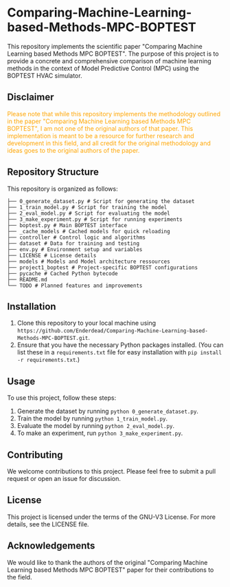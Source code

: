 # Comparing-Machine-Learning-based-Methods-MPC-BOPTEST

This repository implements the scientific paper "Comparing Machine Learning based Methods MPC BOPTEST". The purpose of this project is to provide a concrete and comprehensive comparison of machine learning methods in the context of Model Predictive Control (MPC) using the BOPTEST HVAC simulator.

## Disclaimer
<font color="orange">

Please note that while this repository implements the methodology outlined in the paper "Comparing Machine Learning based Methods MPC BOPTEST", I am not one of the original authors of that paper. This implementation is meant to be a resource for further research and development in this field, and all credit for the original methodology and ideas goes to the original authors of the paper.
</font>

## Repository Structure

This repository is organized as follows:
```
├── 0_generate_dataset.py # Script for generating the dataset
├── 1_train_model.py # Script for training the model
├── 2_eval_model.py # Script for evaluating the model
├── 3_make_experiment.py # Script for running experiments
├── boptest.py # Main BOPTEST interface
├── _cache_models # Cached models for quick reloading
├── controller # Control logic and algorithms
├── dataset # Data for training and testing
├── env.py # Environment setup and variables
├── LICENSE # License details
├── models # Models and Model architecture ressources
├── project1_boptest # Project-specific BOPTEST configurations
├── pycache # Cached Python bytecode
├── README.md 
└── TODO # Planned features and improvements
```

## Installation

1. Clone this repository to your local machine using `https://github.com/Enderdead/Comparing-Machine-Learning-based-Methods-MPC-BOPTEST.git`.
2. Ensure that you have the necessary Python packages installed. (You can list these in a `requirements.txt` file for easy installation with `pip install -r requirements.txt`.)

## Usage

To use this project, follow these steps:

1. Generate the dataset by running `python 0_generate_dataset.py`.
2. Train the model by running `python 1_train_model.py`.
3. Evaluate the model by running `python 2_eval_model.py`.
4. To make an experiment, run `python 3_make_experiment.py`.

## Contributing

We welcome contributions to this project. Please feel free to submit a pull request or open an issue for discussion.

## License

This project is licensed under the terms of the GNU-V3 License. For more details, see the LICENSE file.

## Acknowledgements

We would like to thank the authors of the original "Comparing Machine Learning based Methods MPC BOPTEST" paper for their contributions to the field. 
